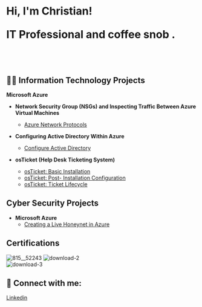 <h1>Hi, I'm Christian! 

IT Professional and coffee snob . 
                   
  <br/><a href="https://github.com/christianlizardo"></a>

<h2>👨‍💻 Information Technology Projects </h2>

<b>Microsoft Azure</b>

- <b>Network Security Group (NSGs) and Inspecting Traffic Between Azure Virtual Machines </b>
  - [Azure Network Protocols](https://github.com/christianlizardo/Azure-network-protocols)  <b><i> </b></i>
    
    
- <b>Configuring Active Directory Within Azure </b>
  - [Configure Active Directory ](https://github.com/christianlizardo/configuring-active-directory) <b><i> </b></i>
- <b>osTicket (Help Desk Ticketing System)</b>
  - [osTicket: Basic Installation](https://github.com/christianlizardo/Osticket-installation)
  - [osTicket: Post- Installation Configuration](https://github.com/christianlizardo/osTicket-Post)
  - [osTicket: Ticket Lifecycle ](https://github.com/ChristianLizardo/osTicket-Ticket-Lifecycle)
    
<h2>Cyber Security Projects </h2>

- <b>Microsoft Azure</b>
  - [Creating a Live Honeynet in Azure](https://github.com/ChristianLizardo/Creating-a-Live-Honeynet-in-Azure) <b><i> </b></i> 

<h2> Certifications </h2> 

![815__52243](https://github.com/user-attachments/assets/45c3624a-1fa8-42f0-9288-961386a29f56)
![download-2](https://github.com/user-attachments/assets/75bc0532-4fbc-461e-b140-7c79f8ab2dd7)      
![download-3](https://github.com/user-attachments/assets/b13449cf-cc40-4d97-a3f3-8779f01114e9)     


<h2> 🤳 Connect with me:</h2>


[Linkedin](https://www.linkedin.com/in/clizardo96/) 
